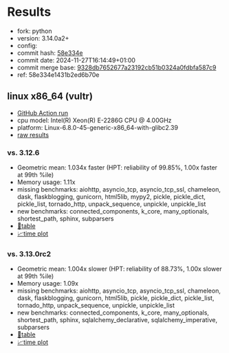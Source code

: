 # Results

- fork: python
- version: 3.14.0a2+
- config: 
- commit hash: [58e334e](https://github.com/python/cpython/commit/58e334e)
- commit date: 2024-11-27T16:14:49+01:00
- commit merge base: [9328db7652677a23192cb51b0324a0fdbfa587c9](https://github.com/python/cpython/commit/9328db7652677a23192cb51b0324a0fdbfa587c9)
- ref: 58e334e1431b2ed6b70e

## linux x86_64 (vultr)

- [GitHub Action run](https://github.com/facebookexperimental/free-threading-benchmarking/actions/runs/12057185324)
- cpu model: Intel(R) Xeon(R) E-2286G CPU @ 4.00GHz
- platform: Linux-6.8.0-45-generic-x86_64-with-glibc2.39
- [raw results](bm-20241127-vultr-x86_64-python-58e334e1431b2ed6b70e-3.14.0a2%2B-58e334e.json)

### vs. 3.12.6

- Geometric mean: 1.034x faster (HPT: reliability of 99.85%, 1.00x faster at 99th %ile)
- Memory usage: 1.11x
- missing benchmarks: aiohttp, asyncio_tcp, asyncio_tcp_ssl, chameleon, dask, flaskblogging, gunicorn, html5lib, mypy2, pickle, pickle_dict, pickle_list, tornado_http, unpack_sequence, unpickle, unpickle_list
- new benchmarks: connected_components, k_core, many_optionals, shortest_path, sphinx, subparsers
- [📄table](bm-20241127-vultr-x86_64-python-58e334e1431b2ed6b70e-3.14.0a2%2B-58e334e-vs-3.12.6.md)
- [📈time plot](bm-20241127-vultr-x86_64-python-58e334e1431b2ed6b70e-3.14.0a2%2B-58e334e-vs-3.12.6.svg)

### vs. 3.13.0rc2

- Geometric mean: 1.004x slower (HPT: reliability of 88.73%, 1.00x slower at 99th %ile)
- Memory usage: 1.09x
- missing benchmarks: aiohttp, asyncio_tcp, asyncio_tcp_ssl, chameleon, dask, flaskblogging, gunicorn, html5lib, pickle, pickle_dict, pickle_list, tornado_http, unpack_sequence, unpickle, unpickle_list
- new benchmarks: connected_components, k_core, many_optionals, shortest_path, sphinx, sqlalchemy_declarative, sqlalchemy_imperative, subparsers
- [📄table](bm-20241127-vultr-x86_64-python-58e334e1431b2ed6b70e-3.14.0a2%2B-58e334e-vs-3.13.0rc2.md)
- [📈time plot](bm-20241127-vultr-x86_64-python-58e334e1431b2ed6b70e-3.14.0a2%2B-58e334e-vs-3.13.0rc2.svg)

